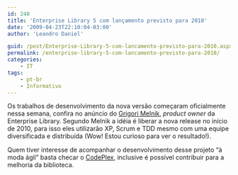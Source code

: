 ```yaml
---
id: 240
title: 'Enterprise Library 5 com lançamento previsto para 2010'
date: '2009-04-23T22:10:04-03:00'
author: 'Leandro Daniel'

guid: /post/Enterprise-Library-5-com-lancamento-previsto-para-2010.aspx
permalink: /enterprise-library-5-com-lancamento-previsto-para-2010/
categories:
    - IT
tags:
    - pt-br
    - Informativo
---
```


Os trabalhos de desenvolvimento da nova versão começaram oficialmente nessa semana, confira no anúncio do [Grigori Melnik](http://blogs.msdn.com/agile/archive/2009/04/20/enterprise-library-5-0-and-we-re-off), *product owner* da Enterprise Library. Segundo Melnik a idéia é liberar a nova release no início de 2010, para isso eles utilizarão XP, Scrum e TDD mesmo com uma equipe diversificada e distribuída (Wow! Estou curioso para ver o resultado!).

Quem tiver interesse de acompanhar o desenvolvimento desse projeto “à moda ágil” basta checar o [CodePlex](http://www.codeplex.com/entlib), inclusive é possível contribuir para a melhoria da biblioteca.
